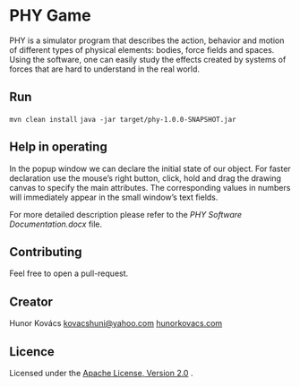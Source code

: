# PHY Game

PHY is a simulator program that describes the action, behavior and motion
of different types of physical elements: bodies, force fields and spaces.
Using the software, one can easily study the effects created by systems of forces
that are hard to understand in the real world.

## Run

`mvn clean install`
`java -jar target/phy-1.0.0-SNAPSHOT.jar`

## Help in operating

In the popup window we can declare the initial state of our object. For faster
declaration use the mouse’s right button, click, hold and drag the drawing canvas
to specify the main attributes. The corresponding values in numbers will immediately
appear in the small window’s text fields.

For more detailed description please refer to the *PHY Software Documentation.docx* file.

## Contributing

Feel free to open a pull-request.

## Creator

Hunor Kovács
kovacshuni@yahoo.com
[hunorkovacs.com](http://www.hunorkovacs.com)

## Licence

Licensed under the [Apache License, Version 2.0](http://www.apache.org/licenses/LICENSE-2.0) .
